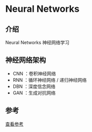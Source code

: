 # Neural Networks

## 介绍
Neural Networks 神经网络学习


## 神经网络架构

- CNN ：卷积神经网络
- RNN ：循环神经网络 / 递归神经网络
- DBN ：深度信念网络
- GAN ：生成对抗网络

## 参考
[查看参考](./extra/reference/README.md)




